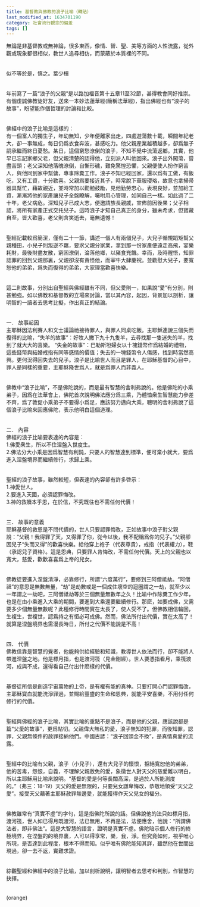 ```yaml
---
title: 基督教與佛教的浪子比喻（轉貼）
last_modified_at: 1634701190
category: 社會流行觀念的偏差
tags: []
---
```


<p>無論是非基督教或無神論，很多東西，像情、智、聖、美等方面的人性流露，從外觀或現象都很相似，教世人追尋相仿，而蒙蔽於本質裡的不同。<br/><br/><br/>似不等於是，慎之。<!--more-->葉少桓 <br/><br/><br/>年前寫了一篇“浪子的父親”是以路加福音第十五章11至32節，甚得教會同好推崇。有個虔誠佛教徒好友，送來一本妙法蓮華經(簡稱法華經)，指出佛經也有“浪子的故事”，盼望能作個哲理的討論和比較。 　　 <br/><br/><br/>佛經中的浪子比喻是這樣的： 　　 <br/>有一個富人的獨生子，年幼無知，少年便離家出走，四處遊蕩數十載，瞬間年紀老大，卻一事無成，每日仍爲衣食奔波，甚感吃力。他父親産業越積越多，卻爲無子嗣承繼而終日憂愁。某日，這個窮愁潦倒的浪子，不知不覺中流蕩返鄉。其實，他早已忘記家鄉父老，但父親清楚的認得他，立刻派人叫他回來。浪子出外闖蕩，嘗盡苦頭；老父深知他落魄潦倒，自慚形穢，難免驚惶恐懼，父親便使人扮作窮苦人，與他同到家中幫傭，專事除糞工作。浪子不知已經回家，還以爲有工做，有飯吃，又有工資，十分歡喜。父親爲要接近其子，時常脫下華服瓔珞，故意也拿掃帚器具幫忙，藉故親近，並時常加以勸勉鼓勵，見他勤勞忠心，表現良好，並加給工資，漸漸將他的家產讓兒子全盤瞭解，囑咐用心管理，如同自己一樣。如此過了二十年，老父病危。深知兒子已成大志，便邀請族長親戚，宣佈前因後果；父子相認，將所有家產正式交托兒子。這時浪子才知自己真正的身分，雖未希求，但寶藏自至，皆大歡喜，老父則含笑逝去，毫無遺憾！ 　<br/><br/><br/>聖經記載較爲簡潔，僅有二十一節，講述一個人有兩個兒子，大兒子循規蹈矩幫父親種田，小兒子則叛逆不羈，要求父親分家業，拿到那一份家產便遠走高飛，宴樂耗財，最後財盡友散，窮困潦倒，淪落他鄉，以豬食充饑。幸而，及時醒悟，知罪認罪的回到父親那裏，父親卻沒有責怪他，而宰牛大肆慶祝。並勸慰大兒子，要寬恕他的弟弟，爲失而復得的弟弟，大家理當歡喜快樂。 　<br/><br/><br/>這二則故事，分別出自聖經與佛經雖有不同，但父愛則一，如果說“愛”有分別，則甚勉強。如以佛教和基督教的立場來討論，當以其內容，起因，背景加以剖析，讓明智的一讀者去思考比擬，作出真正的結論。<br/><br/><br/> 一． 故事起因 　　<br/>主耶穌因法利賽人和文士議論祂接待罪人，與罪人同桌吃飯。主耶穌連說三個失而復得的比喻，“失羊的故事”：好牧人撇下九十九隻羊，去尋找那一隻迷失的羊，找到了就大大的喜樂。 “失金的故事”：巴勒斯坦婦女以十塊錢幣作爲結婚的禮物，這些錢幣與結婚戒指有同等感情的價值；失去的一塊錢幣令人傷感，找到時當然高興。更何況得回失去的兒子。浪子是比喻世人而且是罪人，在耶穌基督的心目中，罪人是同樣的重要，主耶穌降世爲人，就是爲罪人而非義人。 <br/><br/><br/>佛教中“浪子比喻”，不是佛陀說的，而是最有智慧的舍利弗說的。他是佛陀的小乘弟子，因爲在法華會上，佛陀首次說明佛法應分爲三乘，乃體恤衆生智慧能力參差不齊，爲了敦促小乘弟子不要得小爲足，應該努力邁向大乘，聰明的舍利弗說了這個浪子比喻來回應佛陀，表示他明白這個道理。 <br/><br/><br/>二． 內容<br/>佛經的浪子比喻要表達的內容是：<br/> 1.佛愛衆生，所以不住涅盤入世度生。　<br/> 2.佛法分大小乘是因爲智慧有利鈍，只要人的智慧達到標準，便可棄小就大，要爲進入涅盤境界而繼續修行，求歸上乘。 　　<br/><br/><br/>聖經的浪子故事，雖然較短，但表達的內容卻有許多啓示：<br/> 1.神愛世人。<br/> 2.要進入天國，必須認罪悔改。<br/> 3.神的救贖本乎恩，在於信，不究既往也不需任何代價！<br/><br/><br/> 三． 故事的意義 　 　<br/>耶穌基督的救恩是不問代價的，世人只要認罪悔改，正如故事中浪子對父親說：“父親！我得罪了天，又得罪了你，從今以後，我不配稱爲你的兒子。”父親卻因兒子“失而又得”的歡喜快樂。給他穿上袍子（代表尊貴），戒指（代表權力），鞋（承認兒子資格）。這是恩典，只要罪人肯悔改，不需任何代價。天上的父親也以寬大，慈愛，歡歡喜喜爲上帝的兒女。 　 <br/><br/><br/>佛教徒要進入涅盤清淨，必靠修行，所謂“六度萬行”，要修到三阿僧祗劫。“阿僧祗”的意思是無數無量，“劫”是劫數或是一個成住壞空的迴圈謂之一劫，就至少以一年謂之一劫吧，三阿僧祗劫等於三個無量無數年之久！比喻中作除糞工作少年，也是在由小乘進入大乘的期間，要進到大乘還要繼續修行。那麽，如要成佛，又需要多少個無量無數呢？此種修行時間實在太長了，使人受不了。但佛教相信輪回，生複生，世複世，認爲持之有恒必可成佛。然而，佛法所付出代價，實在太高了！就算是涅盤境界也需漫長時日，所付之代價不能說是不高！<br/><br/><br/> 四． 代價<br/>佛教信靠是智慧的覺者，他能夠供給經驗和知識，教導世人依法而行，卻不能將人帶進涅盤之地。他是標月指，也是渡河筏（見金剛經）。世人要憑指看月，乘筏渡河，成與不成，還得看自己付出什麽樣的代價。 　 <br/><br/><br/>基督徒所信是創造宇宙萬物的上帝，是有權有能的真神。只要打開心門認罪悔改，主耶穌寶血就能洗淨罪過，並賜給豐盛的生命和恩典，就能平安喜樂，不用付任何修行的代價。<br/><br/><br/>聖經與佛經的浪子比喻，其實比喻的重點不是浪子，而是他的父親，應該說都是篇“父愛的故事”，更爲貼切。父親偉大無私的愛，浪子無知的犯罪，而後知罪，認罪，父親無條件的赦罪接納他們。中國古諺：“浪子回頭金不換”，是真情真愛的流露。 　　<br/><br/><br/> 聖經中的比喻有父親，浪子（小兒子），還有大兒子的懷恨，拒絕寬恕他的弟弟，他的苦毒，怨恨，自義，不理解父親赦免的愛，象徵世人對天父的慈愛難以明白，所以主耶穌用比喻來說明。“基督的愛是何等長闊高深，是過於人所能測度的。”（弗三：18-19）天父的愛是無限的，只要兒女謙卑悔改，恭敬地領受“天父之愛”。接受天父藉著主耶穌赦罪無邊愛，就能獲得作天父兒女的福分。 　　<br/><br/><br/>佛教雖常有“真實不虛”的字句，這是指佛陀所說的話。但佛說他的法只如標月指，渡河筏，世人如已得月既渡河，法已無用，不再是法，法便應舍，他說：“所謂佛法者，即非佛法”。這是大智慧的語言，證明是真實不虛。佛陀暗示個人修行的終極境界，在涅盤的的境界裏，人可以得享常，樂，我，淨。但究竟如何，視乎唯心所現，是否達到此程度，根本不得而知。似乎唯有佛陀能知其詳，雖然他在世間出現過，卻一去不返，實難求證。<br/><br/><br/>綜觀聖經和佛經中的浪子比喻，加以剖析說明，讓明智者去思考和判別，作智慧的抉擇。<br/><br/><br/>(orange)<br/><br/></p><p> </p><br/>